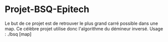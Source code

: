 # Projet-BSQ-Epitech

Le but de ce projet est de retrouver le plus grand carré possible dans une map.
Ce célèbre projet utilise donc l'algorithme du démineur inversé.
Usage : ./bsq [map]
